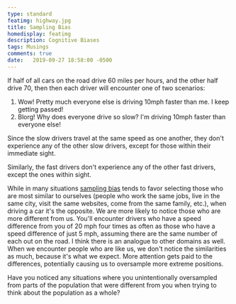 ```yaml
---
type: standard
featimg: highway.jpg
title: Sampling Bias
homedisplay: featimg
description: Cognitive Biases
tags: Musings
comments: true
date:   2019-09-27 18:58:00 -0500
---
```


If half of all cars on the road drive 60 miles per hours, and the other half drive 70, then then each driver will encounter one of two scenarios:

1. Wow! Pretty much everyone else is driving 10mph faster than me.  I keep getting passed!
2. Blorg!  Why does everyone drive so slow?  I'm driving 10mph faster than everyone else!

Since the slow drivers travel at the same speed as one another, they don't experience any of the other slow drivers, except for those within their immediate sight.


Similarly, the fast drivers don't experience any of the other fast drivers, except the ones within sight.


While in many situations [sampling bias](https://en.wikipedia.org/wiki/Sampling_bias
) tends to favor selecting those who are most similar to ourselves (people who work the same jobs, live in the same city, visit the same websites, come from the same family, etc.), when driving a car it's the opposite. We are more likely to notice those who are more different from us.  You'll encounter drivers who have a speed difference from you of 20 mph four times as often as those who have a speed difference of just 5 mph, assuming there are the same number of each out on the road.  I think there is an analogue to other domains as well.  When we encounter people who are like us, we don't notice the similarities as much, because it's what we expect.  More attention gets paid to the differences, potentially causing us to oversample more extreme positions.


Have you noticed any situations where you unintentionally oversampled from parts of the population that were different from you when trying to think about the population as a whole?